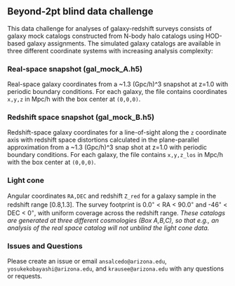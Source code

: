 ## Beyond-2pt blind data challenge
This data challenge for analyses of galaxy-redshift surveys consists of galaxy mock catalogs constructed from N-body halo catalogs using HOD-based galaxy assignments. The simulated galaxy catalogs are available in three different coordinate systems with increasing analysis complexity:
### Real-space snapshot (gal_mock_A.h5)
Real-space galaxy coordinates from a ~1.3 (Gpc/h)^3 snapshot at z=1.0 with periodic boundary conditions. For each galaxy, the file contains coordinates ``x,y,z`` in Mpc/h with the box center at ``(0,0,0)``.
### Redshift space snapshot (gal_mock_B.h5)
Redshift-space galaxy coordinates for a line-of-sight along the ``z`` coordinate axis with redshift space distortions calculated in the plane-parallel approximation from a ~1.3 (Gpc/h)^3 snap shot at z=1.0 with periodic boundary conditions. For each galaxy, the file contains ``x,y,z_los`` in Mpc/h with the box center at ``(0,0,0)``.
### Light cone
Angular coordinates ``RA,DEC`` and redshift ``Z_red`` for a galaxy sample in the redshift range [0.8,1.3]. The survey footprint is 0.0<sup>&#9702;</sup> < RA < 90.0<sup>&#9702;</sup> and -46<sup>&#9702;</sup> < DEC < 0<sup>&#9702;</sup>, with uniform coverage across the redshift range.
_These catalogs are generated at three different cosmologies (Box A,B,C), so that e.g., an analysis of the real space catalog will not unblind the light cone data._

### Issues and Questions
Please create an issue or email ```ansalcedo@arizona.edu```, ```yosukekobayashi@arizona.edu```, and ```krausee@arizona.edu``` with any questions or requests.
